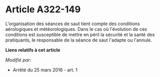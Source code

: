 # Article A322-149

L'organisation des séances de saut tient compte des conditions aérologiques et météorologiques. Dans le cas où l'évolution de
ces conditions est susceptible de mettre en péril la sécurité et la santé des pratiquants, le responsable de la séance de
saut l'adapte ou l'annule.

**Liens relatifs à cet article**

_Modifié par_:

  - Arrêté du 25 mars 2016 - art. 1
